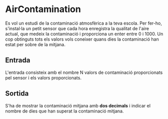 # AirContamination
Es vol un estudi de la contaminació atmosfèrica a la teva escola. 
Per fer-ho, s'instal·la un petit sensor que cada hora enregistra la qualitat de l'aire actual, que medeix la contaminació i proporciona un
enter entre 0 i 1000. Un cop obtinguts tots els valors vols coneixer quans dies la contaminació han estat per sobre de la mitjana.

## Entrada
L'entrada consisteix amb el nombre N valors de contaminació proporcionats pel sensor i els valors proporcionats.

## Sortida
S'ha de mostrar la contaminació mitjana amb __dos decimals__ i indicar el nombre de dies que han superat la contaminació mitjana.

